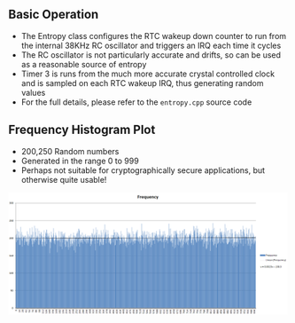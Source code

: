 ## Basic Operation
- The Entropy class configures the RTC wakeup down counter to run from the internal 38KHz RC oscillator and triggers an IRQ each time it cycles
- The RC oscillator is not particularly accurate and drifts, so can be used as a reasonable source of entropy
- Timer 3 is runs from the much more accurate crystal controlled clock and is sampled on each RTC wakeup IRQ, thus generating random values
- For the full details, please refer to the `entropy.cpp` source code

## Frequency Histogram Plot
- 200,250 Random numbers
- Generated in the range 0 to 999
- Perhaps not suitable for cryptographically secure applications, but otherwise quite usable!

<img src='https://github.com/Positivedelta/STM32-Bare-Metal-Framework/blob/6e6cbd584ac04ed63c765fe7f68450ef9d06ce70/random%20numbers/entropy_200250_1000.png'>
